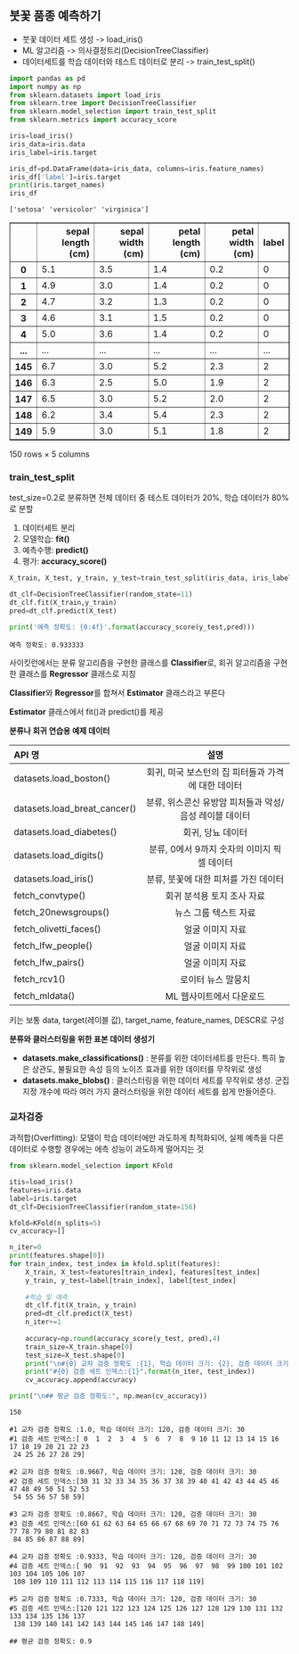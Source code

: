  ## 붓꽃 품종 예측하기
 
* 붓꽃 데이터 세트 생성 -> load_iris()
* ML 알고리즘 -> 의사결정트리(DecisionTreeClassifier)
* 데이터세트를 학습 데이터와 테스트 데이터로 분리 -> train_test_split()


```python
import pandas as pd
import numpy as np
from sklearn.datasets import load_iris
from sklearn.tree import DecisionTreeClassifier
from sklearn.model_selection import train_test_split
from sklearn.metrics import accuracy_score

iris=load_iris()
iris_data=iris.data
iris_label=iris.target

iris_df=pd.DataFrame(data=iris_data, columns=iris.feature_names)
iris_df['label']=iris.target
print(iris.target_names)
iris_df
```

    ['setosa' 'versicolor' 'virginica']
    




<div>
<table border="1" class="dataframe">
  <thead>
    <tr style="text-align: right;">
      <th></th>
      <th>sepal length (cm)</th>
      <th>sepal width (cm)</th>
      <th>petal length (cm)</th>
      <th>petal width (cm)</th>
      <th>label</th>
    </tr>
  </thead>
  <tbody>
    <tr>
      <th>0</th>
      <td>5.1</td>
      <td>3.5</td>
      <td>1.4</td>
      <td>0.2</td>
      <td>0</td>
    </tr>
    <tr>
      <th>1</th>
      <td>4.9</td>
      <td>3.0</td>
      <td>1.4</td>
      <td>0.2</td>
      <td>0</td>
    </tr>
    <tr>
      <th>2</th>
      <td>4.7</td>
      <td>3.2</td>
      <td>1.3</td>
      <td>0.2</td>
      <td>0</td>
    </tr>
    <tr>
      <th>3</th>
      <td>4.6</td>
      <td>3.1</td>
      <td>1.5</td>
      <td>0.2</td>
      <td>0</td>
    </tr>
    <tr>
      <th>4</th>
      <td>5.0</td>
      <td>3.6</td>
      <td>1.4</td>
      <td>0.2</td>
      <td>0</td>
    </tr>
    <tr>
      <th>...</th>
      <td>...</td>
      <td>...</td>
      <td>...</td>
      <td>...</td>
      <td>...</td>
    </tr>
    <tr>
      <th>145</th>
      <td>6.7</td>
      <td>3.0</td>
      <td>5.2</td>
      <td>2.3</td>
      <td>2</td>
    </tr>
    <tr>
      <th>146</th>
      <td>6.3</td>
      <td>2.5</td>
      <td>5.0</td>
      <td>1.9</td>
      <td>2</td>
    </tr>
    <tr>
      <th>147</th>
      <td>6.5</td>
      <td>3.0</td>
      <td>5.2</td>
      <td>2.0</td>
      <td>2</td>
    </tr>
    <tr>
      <th>148</th>
      <td>6.2</td>
      <td>3.4</td>
      <td>5.4</td>
      <td>2.3</td>
      <td>2</td>
    </tr>
    <tr>
      <th>149</th>
      <td>5.9</td>
      <td>3.0</td>
      <td>5.1</td>
      <td>1.8</td>
      <td>2</td>
    </tr>
  </tbody>
</table>
<p>150 rows × 5 columns</p>
</div>



### train_test_split
test_size=0.2로 분류하면 전체 데이터 중 테스트 데이터가 20%, 학습 데이터가 80%로 분할

1. 데이터세트 분리
2. 모델학습: **fit()**
3. 예측수행: **predict()**
4. 평가: **accuracy_score()**


```python
X_train, X_test, y_train, y_test=train_test_split(iris_data, iris_label, test_size=0.2, random_state=11)

dt_clf=DecisionTreeClassifier(random_state=11)
dt_clf.fit(X_train,y_train)
pred=dt_clf.predict(X_test)

print('예측 정확도: {0:4f}'.format(accuracy_score(y_test,pred)))
```

    예측 정확도: 0.933333
    

사이킷런에서는 분류 알고리즘을 구현한 클래스를 **Classifier**로, 회귀 알고리즘을 구현한 클래스를 **Regressor** 클래스로 지칭

**Classifier**와 **Regressor**를 합쳐서 **Estimator** 클래스라고 부른다

**Estimator** 클래스에서 fit()과 predict()를 제공

**분류나 회귀 연습용 예제 데이터**

|API 명|설명|
|:---|:---:|
|datasets.load_boston()|회귀, 미국 보스턴의 집 피터들과 가격에 대한 데이터|
|datasets.load_breat_cancer()|분류, 위스콘신 유방암 피처들과 악성/음성 레이블 데이터|
|datasets.load_diabetes()|회귀, 당뇨 데이터|
|datasets.load_digits()|분류, 0에서 9까지 숫자의 이미지 픽셀 데이터|
|datasets.load_iris()|분류, 붓꽃에 대한 피처를 가진 데이터|
|fetch_convtype()|회귀 분석용 토지 조사 자료|
|fetch_20newsgroups()|뉴스 그룹 텍스트 자료|
|fetch_olivetti_faces()|얼굴 이미지 자료|
|fetch_lfw_people()|얼굴 이미지 자료|
|fetch_lfw_pairs()|얼굴 이미지 자료|
|fetch_rcv1()|로이터 뉴스 말뭉치|
|fetch_mldata()|ML 웹사이트에서 다운로드|
키는 보통 data, target(레이블 값), target_name, feature_names, DESCR로 구성

**분류와 클러스터링을 위한 표본 데이터 생성기**

* **datasets.make_classifications()** : 분류를 위한 데이터세트를 만든다. 특히 높은 상관도, 불필요한 속성 등의 노이즈 효과를 위한 데이터를 무작위로 생성
* **datasets.make_blobs()** : 클러스터링을 위한 데이터 세트를 무작위로 생성. 군집 지정 개수에 따라 여러 가지 클러스터링을 위한 데이터 세트를 쉽게 만들어준다.

### 교차검증

과적합(Overfitting): 모델이 학습 데이터에만 과도하게 최적화되어, 실제 예측을 다른 데이터로 수행할 경우에는 에측 성능이 과도하게 떨어지는 것


```python
from sklearn.model_selection import KFold

itis=load_iris()
features=iris.data
label=iris.target
dt_clf=DecisionTreeClassifier(random_state=156)

kfold=KFold(n_splits=5)
cv_accuracy=[]

n_iter=0
print(features.shape[0])
for train_index, test_index in kfold.split(features):
    X_train, X_test=features[train_index], features[test_index]
    y_train, y_test=label[train_index], label[test_index]
    
    #학습 및 예측
    dt_clf.fit(X_train, y_train)
    pred=dt_clf.predict(X_test)
    n_iter+=1
    
    accuracy=np.round(accuracy_score(y_test, pred),4)
    train_size=X_train.shape[0]
    test_size=X_test.shape[0]
    print("\n#{0} 교차 검증 정확도 :{1}, 학습 데이터 크기: {2}, 검증 데이터 크기: {3}".format(n_iter, accuracy, train_size, test_size))
    print("#{0} 검증 세트 인덱스:{1}".format(n_iter, test_index))
    cv_accuracy.append(accuracy)

print("\n## 평균 검증 정확도:", np.mean(cv_accuracy))
```

    150
    
    #1 교차 검증 정확도 :1.0, 학습 데이터 크기: 120, 검증 데이터 크기: 30
    #1 검증 세트 인덱스:[ 0  1  2  3  4  5  6  7  8  9 10 11 12 13 14 15 16 17 18 19 20 21 22 23
     24 25 26 27 28 29]
    
    #2 교차 검증 정확도 :0.9667, 학습 데이터 크기: 120, 검증 데이터 크기: 30
    #2 검증 세트 인덱스:[30 31 32 33 34 35 36 37 38 39 40 41 42 43 44 45 46 47 48 49 50 51 52 53
     54 55 56 57 58 59]
    
    #3 교차 검증 정확도 :0.8667, 학습 데이터 크기: 120, 검증 데이터 크기: 30
    #3 검증 세트 인덱스:[60 61 62 63 64 65 66 67 68 69 70 71 72 73 74 75 76 77 78 79 80 81 82 83
     84 85 86 87 88 89]
    
    #4 교차 검증 정확도 :0.9333, 학습 데이터 크기: 120, 검증 데이터 크기: 30
    #4 검증 세트 인덱스:[ 90  91  92  93  94  95  96  97  98  99 100 101 102 103 104 105 106 107
     108 109 110 111 112 113 114 115 116 117 118 119]
    
    #5 교차 검증 정확도 :0.7333, 학습 데이터 크기: 120, 검증 데이터 크기: 30
    #5 검증 세트 인덱스:[120 121 122 123 124 125 126 127 128 129 130 131 132 133 134 135 136 137
     138 139 140 141 142 143 144 145 146 147 148 149]
    
    ## 평균 검증 정확도: 0.9
    


